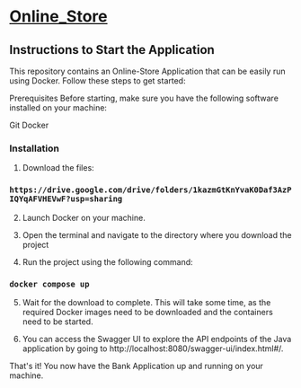 # [Online_Store](http://SergeySev.github.io/Online_Store)
## Instructions to Start the Application
This repository contains an Online-Store Application that can be easily run using Docker. Follow these steps to get started:

Prerequisites
Before starting, make sure you have the following software installed on your machine:

Git
Docker

### Installation
1. Download the files:
### `https://drive.google.com/drive/folders/1kazmGtKnYvaK0Daf3AzPIQYqAFVHEVwF?usp=sharing`

2. Launch Docker on your machine.

3. Open the terminal and navigate to the directory where you download the project

4. Run the project using the following command: 
### `docker compose up`

5. Wait for the download to complete. This will take some time, as the required Docker images need to be downloaded and the containers need to be started.

6. You can access the Swagger UI to explore the API endpoints of the Java application by going to http://localhost:8080/swagger-ui/index.html#/.

That's it! You now have the Bank Application up and running on your machine.
